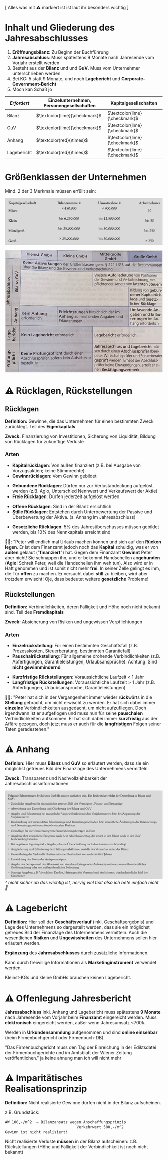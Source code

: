 [ Alles was mit ⚠️ markiert ist ist laut ihr besonders wichtig ]

# Inhalt und Gliederung des Jahresabschlusses
1. **Eröffnungsbilanz**: Zu Beginn der Buchführung
2. **Jahresabschluss**: Muss spätestens 9 Monate nach Jahresende vom Vorjahr erstellt werden
3. Besteht aus der **Bilanz** und und **GuV**. Muss vom Unternehmer unterschrieben werden
4. Bei KG: 5 statt 9 Monate, und noch **Lagebericht** und **Corporate-Government-Bericht**
5. Moch kan Schaß jo

|*Erfordert*|Einzelunternehmen, Personengesellschaften|Kapitalgesellschaften|
|-|-|-|
|Bilanz|$\textcolor{lime}{\checkmark}$|$\textcolor{lime}{\checkmark}$|
|GuV|$\textcolor{lime}{\checkmark}$|$\textcolor{lime}{\checkmark}$|
|Anhang|$\textcolor{red}{\times}$|$\textcolor{lime}{\checkmark}$|
|Lagebericht|$\textcolor{red}{\times}$|$\textcolor{lime}{\checkmark}$|

# Größenklassen der Unternehmen
Mind. 2 der 3 Merkmale müssen erfüllt sein:

![4_jahresabschluss-unternehmen-groessenklassen](assets/4_jahresabschluss-unternehmen-groessenklassen.png)

![4_jahresabschluss-goessenklassen-pflichten](assets/4_jahresabschluss-goessenklassen-pflichten.png)

# ⚠️ Rücklagen, Rückstellungen

## Rücklagen
**Definition:** Gewinne, die das Unternehmen für einen bestimmten Zweck zurücklegt. Teil des **Eigenkapitals**

**Zweck:** Finanzierung von Investitionen, Sicherung von Liquidität, Bildung von Rücklagen für zukünftige Verluste

### Arten
- **Kapitalrücklagen**: Von außen finanziert (z.B. bei Ausgabe von Vorzugsaktien; keine Stimmrechte)
- **Gewinnrücklagen**: Vom Gewinn gebildet

<div></div>

- **Gebundene Rücklagen**: Dürfen nur zur Verlustabdeckung aufgelöst werden (z.B. Agio, Unterschied Nennwert und Verkaufswert der Aktie)
- **Freie Rücklagen**: Dürfen jederzeit aufgelöst werden. 

<div></div>

- **Offene Rücklagen**: Sind in der Bilanz ersichtlich
- **Stille Rücklagen**: Entstehen durch Unterbewertung der Passive und Überbewertung der Aktiva. (s. Anhang im Jahresabschluss)

<div></div>

- **Gesetzliche Rücklagen**: 5% des Jahresüberschusses müssen gebildet werden, bis 10% des Nennkapitals erreicht sind

🫏🌉: "Peter will endlich mal Urlaub machen können und sich auf den **Rücken legen**. Er ist dem Finanzamt jedoch noch das **Kapital** schuldig, was er von **außen** geklaut ("**finanziert**") hat. Gegen dem Finanzamt **Gewinnt** Peter aber nicht! Sie schnappen ihn, und er bekommt Handschellen an**gebunden** (**Agio**! Schreit Peter, weil die Handschellen ihm weh tun). Also wird er in Haft genommen und ist somit nicht mehr **frei**. In seiner Zelle gelingt es ihm, die Tür **offen** zu machen. Er versucht dabei **still** zu bleiben, wird aber trotzdem erwischt! Oje, dass bedeutet weitere **gesetzliche** Probleme!

## Rückstellungen
**Definition:** Verbindlichkeiten, deren Fälligkeit und Höhe noch nicht bekannt sind. Teil des **Fremdkapitals**

**Zweck:** Absicherung von Risiken und ungewissen Verpflichtungen

### Arten
- **Einzelrückstellung**: Für einen bestimmten Geschäftsfall (z.B. Prozesskosten, Steuerberatung, bestimmten Garantiefall)
- **Pauschalrückstellung**: Für allgemeine drohende Verbindlichkeiten (z.B. Abfertigungen, Garantieleistungen, Urlaubsansprüche). Achtung: Sind **nicht gewinnmindernd**

<div></div>

- **Kurzfristige Rückstellungen**: Voraussichtliche Laufzeit \< 1 Jahr
- **Langfristige Rückstellungen**: Voraussichtliche Laufzeit \> 1 Jahr (z.B. Abfertigungen, Urlaubsansprüche, Garantieleistungen)

🫏🌉: "Peter hat sich in der Vergangenheit immer wieder **rück**wärts in die **Stellung** gebracht, um nicht erwischt zu werden. Er hat sich dabei immer **einzelne** Verbindlichkeiten ausgedacht, um nicht aufzufliegen. Doch irgendwann ist er aufgeflogen und muss nun für seine **pauschalen** Verbindlichkeiten aufkommen. Er hat sich dabei immer **kurzfristig** aus der Affäre gezogen, doch jetzt muss er auch für die **langfristigen** Folgen seiner Taten geradestehen."

# ⚠️ Anhang
**Definion:** Hier muss **Bilanz** und **GuV** so erläutert werden, dass sie ein möglichst getreues Bild der Finanzlage des Unternehmens vermitteln. 

**Zweck:** Transparenz und Nachvollziehbarkeit der Jahresabschlussinformationen

![4_erhaltene-erlaeuterungen](assets/4_erhaltene-erlaeuterungen.png) \
*^ nicht sicher ob das wichtig ist, nervig viel text also ich bete einfach nicht 🙏*

# ⚠️ Lagebericht
**Definition:** Hier soll der **Geschäftsverlauf** (inkl. Geschäftsergebnis) und Lage des Unternehmens so dargestellt werden, dass sie ein möglichst getreues Bild der Finanzlage des Unternehmens vermitteln. Auch die wesentlichen **Risiken** und **Ungewissheiten** des Unternehmens sollen hier erläutert werden.

**Ergänzung** des **Jahresabschlusses** durch zusätzliche Informationen. 

Kann durch freiwillige Informationen als **Marketinginstrument** verwendet werden. 

Kleinst-KGs und kleine GmbHs brauchen keinen Lagebericht.

# ⚠️ Offenlegung Jahresbericht
**Jahresabschluss** inkl. Anhang und Lagebericht muss spätestens **9 Monate** nach Jahresende vom Vorjahr beim **Finanzamt** eingereicht werden. Muss **elektronisch** eingereicht werden, außer wenn Jahresumsatz <700k.

Werden in **Urkundensammlung** aufgenommen und sind **online einsehbar** (beim Firmenbuchgericht oder Firmenbuch-DB).

"Das Firmenbuchgericht muss den Tag der Einreichung in der Ediktsdatei der Firmenbuchgerichte und im Amtsblatt der Wiener Zeitung veröffentlichen." ja keine ahnung man ich will nicht mehr

# ⚠️ Imparitätisches Realisationsprinzip
**Definition:** Nicht realisierte Gewinne dürfen nicht in der Bilanz aufscheinen.


z.B. Grundstück: 
```
AW 100,-/m^2  ← Bilanzansatz wegen Anschaffungsprinzip 
                                Verkehrwert 500,-/m^2
Gewinn ist nicht realisiert!
```

Nicht realisierte Verluste **müssen** in der Bilanz aufscheinen: z.B. Rückstellungen (Höhe und Fälligkeit der Verbindlichkeit ist noch nicht bekannt)


